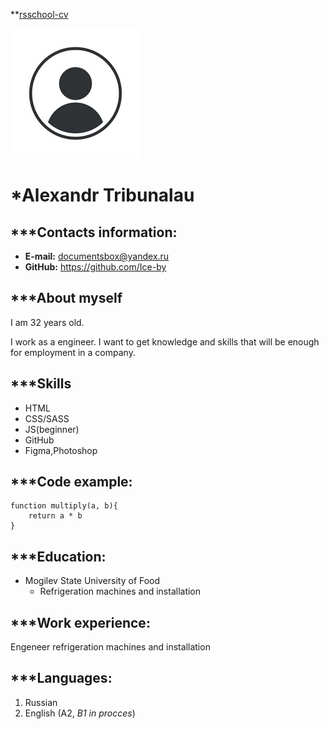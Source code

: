 **[rsschool-cv](https://Ice-by.github.io/rsschool-cv/cv "rsschool-cv")

![foto](./img.jpg "foto")

*Alexandr Tribunalau
=======

***Contacts information:
---------
* **E-mail:** documentsbox@yandex.ru
* **GitHub:** https://github.com/Ice-by

***About myself
---------
I am 32 years old. 

I work as a engineer. I want to get knowledge and skills that will be enough for employment in a company.

***Skills
---------
* HTML
* CSS/SASS
* JS(beginner)
* GitHub
* Figma,Photoshop

***Code example:
---------
```
function multiply(a, b){
    return a * b
}
```

***Education:
---------
* Mogilev State University of Food
    + Refrigeration machines and installation

***Work experience:
---------
 Engeneer refrigeration machines and installation

***Languages:
---------
1. Russian
2. English (A2, _B1 in procces_)

